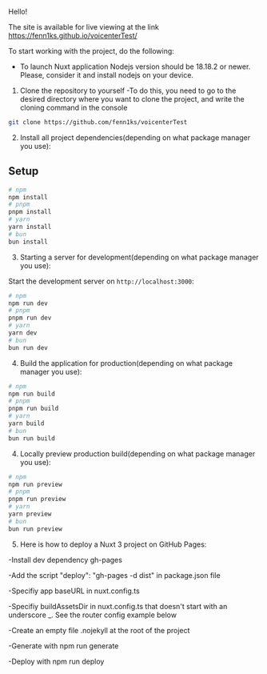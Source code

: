 Hello!

The site is available for live viewing at the link https://fenn1ks.github.io/voicenterTest/

To start working with the project, do the following:

- To launch Nuxt application Nodejs version should be 18.18.2 or newer. Please, consider it and install nodejs on your device.

1. Clone the repository to yourself
   -To do this, you need to go to the desired directory
   where you want to clone the project, and write the
   cloning command in the console

```bash
git clone https://github.com/fenn1ks/voicenterTest
```

2. Install all project dependencies(depending on what package manager you use):

## Setup

```bash
# npm
npm install
# pnpm
pnpm install
# yarn
yarn install
# bun
bun install
```

3. Starting a server for development(depending on what package manager you use):

Start the development server on `http://localhost:3000`:

```bash
# npm
npm run dev
# pnpm
pnpm run dev
# yarn
yarn dev
# bun
bun run dev
```

4. Build the application for production(depending on what package manager you use):

```bash
# npm
npm run build
# pnpm
pnpm run build
# yarn
yarn build
# bun
bun run build
```

4. Locally preview production build(depending on what package manager you use):

```bash
# npm
npm run preview
# pnpm
pnpm run preview
# yarn
yarn preview
# bun
bun run preview
```

5. Here is how to deploy a Nuxt 3 project on GitHub Pages:

-Install dev dependency gh-pages

-Add the script "deploy": "gh-pages -d dist" in package.json file

-Specifiy app baseURL in nuxt.config.ts

-Specifiy buildAssetsDir in nuxt.config.ts that doesn't start with an underscore \_. See the router config example below

-Create an empty file .nojekyll at the root of the project

-Generate with npm run generate

-Deploy with npm run deploy
